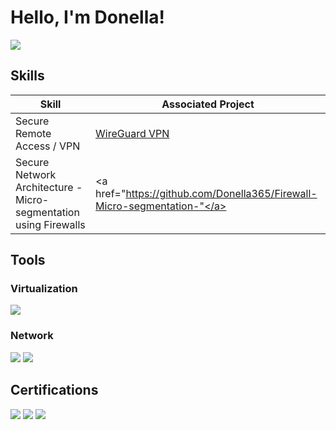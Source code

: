 # Hello, I'm Donella!
<a href="https://www.linkedin.com/in/donella-q/"><img src="https://img.shields.io/badge/-LinkedIn-0072b1?&style=for-the-badge&logo=linkedin&logoColor=white" /></a>

## Skills

| Skill                                         | Associated Project         |
|-----------------------------------------------|----------------------------|
| Secure Remote Access / VPN | <a href="https://github.com/Donella365/WireGuard-VPN"> WireGuard VPN</a>
| Secure Network Architecture - Micro-segmentation using Firewalls | <a href="https://github.com/Donella365/Firewall-Micro-segmentation-"</a>|


## Tools
### Virtualization
<div>
<img src="https://img.shields.io/badge/-Oracle%20VM%20VirtualBox-666666?&style=for-the-badge&logo=oracle&logoColor=white" />
<div>
    
### Network
<div>
    <img src="https://img.shields.io/badge/-Wireshark-1679A7?&style=for-the-badge&logo=Wireshark&logoColor=white" />
    <img src="https://img.shields.io/badge/-iptables-777BB4?&style=for-the-badge&logo=iptables&logoColor=white" />
</div>


## Certifications
<div>
<img src="https://img.shields.io/badge/-Associate%20of%20ISC2-5B92E5?&style=for-the-badge&logo=ISC2&logoColor=white" />
<img src="https://img.shields.io/badge/-Security%2B-FF0000?&style=for-the-badge&logo=CompTIA&logoColor=white" />
<img src="https://img.shields.io/badge/-ISC2%20Certified%20in%20Cybersecurity%20(CC)-003366?&style=for-the-badge&logo=ISC2&logoColor=white" />
</div>


